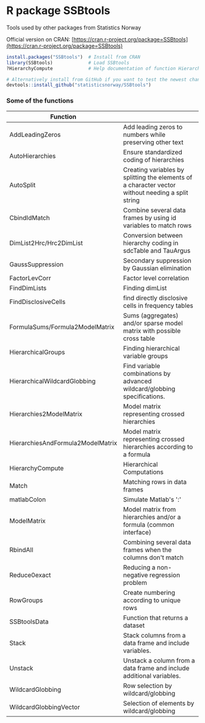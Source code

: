 # R package SSBtools

Tools used by other packages from Statistics Norway

Official version on CRAN: [https://cran.r-project.org/package=SSBtools](https://cran.r-project.org/package=SSBtools)


```r
install.packages("SSBtools")  # Install from CRAN 
library(SSBtools)             # Load SSBtools
?HierarchyCompute             # Help documentation of function HierarchyCompute

# Alternatively install from GitHub if you want to test the newest changes
devtools::install_github("statisticsnorway/SSBtools") 
```

### Some of the functions

 Function        |   |
| ---------------------------- | -------------------------------------------------------------- |
| AddLeadingZeros | Add leading zeros to numbers while preserving other text |
| AutoHierarchies | Ensure standardized coding of hierarchies
| AutoSplit	| Creating variables by splitting the elements of a character vector without needing a split string |
| CbindIdMatch |	Combine several data frames by using id variables to match rows |
| DimList2Hrc/Hrc2DimList |	Conversion between hierarchy coding in sdcTable and TauArgus |
| GaussSuppression | Secondary suppression by Gaussian elimination |
| FactorLevCorr |	Factor level correlation |
| FindDimLists |	Finding dimList |
| FindDisclosiveCells | find directly disclosive cells in frequency tables |
| FormulaSums/Formula2ModelMatrix |	Sums (aggregates) and/or sparse model matrix with possible cross table |
| HierarchicalGroups |	Finding hierarchical variable groups |
| HierarchicalWildcardGlobbing |	Find variable combinations by advanced wildcard/globbing specifications. |
| Hierarchies2ModelMatrix |	Model matrix representing crossed hierarchies
| HierarchiesAndFormula2ModelMatrix |	Model matrix representing crossed hierarchies according to a formula
| HierarchyCompute |	Hierarchical Computations |
| Match |	Matching rows in data frames |
| matlabColon |	Simulate Matlab's ':' |
| ModelMatrix |	Model matrix from hierarchies and/or a formula (common interface) |
| RbindAll |	Combining several data frames when the columns don't match |
| Reduce0exact |	Reducing a non-negative regression problem |
| RowGroups |	Create numbering according to unique rows |
| SSBtoolsData |	Function that returns a dataset |
| Stack |	Stack columns from a data frame and include variables. |
| Unstack |	Unstack a column from a data frame and include additional variables. |
| WildcardGlobbing |	Row selection by wildcard/globbing |
| WildcardGlobbingVector |	Selection of elements by wildcard/globbing |
